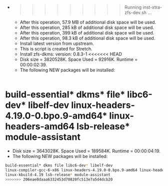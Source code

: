 * >>>>>>>>> Running inst-xtra-zfs-dev.sh ...
  * After this operation, 57.9 MB of additional disk space will be used.
  * After this operation, 285 kB of additional disk space will be used.
  * After this operation, 399 kB of additional disk space will be used.
  * After this operation, 98.3 kB of additional disk space will be used.
  * Install latest version from upstream.
  * This is script is created for Stretch.
  * Install zfs-dkms: version: 0.8.3-1
<<<<<<< HEAD
  * Disk size = 3820528K. Space Used = 92916K. Runtime = 00:00:02:39.
  * The following NEW packages will be installed:
  ```bash
build-essential* dkms* file* libc6-dev* libelf-dev
linux-headers-4.19.0-0.bpo.9-amd64* linux-headers-amd64 lsb-release* module-assistant
=======
  * Disk size = 3643028K. Space Used = 189584K. Runtime = 00:00:04:19.
  * The following NEW packages will be installed:
  ```bash
build-essential* dkms file libc6-dev* libelf-dev
linux-compiler-gcc-6-x86 linux-headers-4.19.0-0.bpo.9-amd64 linux-headers-4.19.0-0.bpo.9-amd64* linux-headers-4.19.0-0.bpo.9-common linux-headers-amd64
linux-kbuild-4.19 lsb-release* module-assistant
>>>>>>> 206eae0daaa6332453d70820fc513e7a5d4dcb20
  ```
